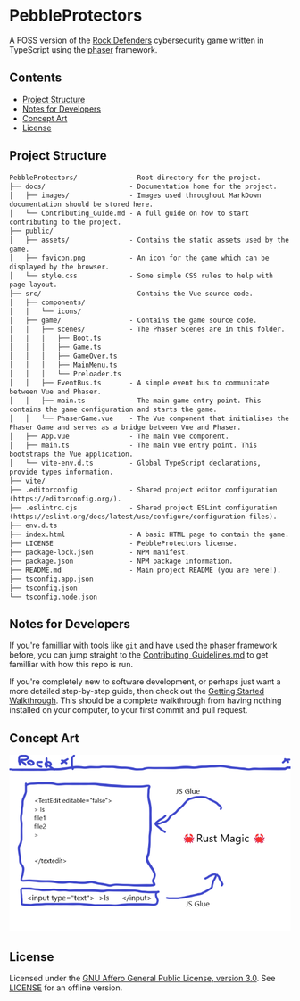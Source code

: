 # PebbleProtectors

A FOSS version of the [Rock Defenders](https://cybergamesuk.com/rock-defenders) cybersecurity game written in TypeScript using the [phaser](https://github.com/phaserjs/phaser) framework.

<!-- omit from toc -->
## Contents

- [Project Structure](#project-structure)
- [Notes for Developers](#notes-for-developers)
- [Concept Art](#concept-art)
- [License](#license)

## Project Structure

```text
PebbleProtectors/             - Root directory for the project.
├── docs/                     - Documentation home for the project.
│   ├── images/               - Images used throughout MarkDown documentation should be stored here.
│   └── Contributing_Guide.md - A full guide on how to start contributing to the project.
├── public/
│   ├── assets/               - Contains the static assets used by the game.
│   ├── favicon.png           - An icon for the game which can be displayed by the browser.
│   └── style.css             - Some simple CSS rules to help with page layout.
├── src/                      - Contains the Vue source code.
│   ├── components/
│   │   └── icons/
│   ├── game/                 - Contains the game source code.
│   │   ├── scenes/           - The Phaser Scenes are in this folder.
│   │   │   ├── Boot.ts
│   │   │   ├── Game.ts
│   │   │   ├── GameOver.ts
│   │   │   ├── MainMenu.ts
│   │   │   └── Preloader.ts
│   │   ├── EventBus.ts       - A simple event bus to communicate between Vue and Phaser.
│   │   ├── main.ts           - The main game entry point. This contains the game configuration and starts the game.
│   │   └── PhaserGame.vue    - The Vue component that initialises the Phaser Game and serves as a bridge between Vue and Phaser.
│   ├── App.vue               - The main Vue component.
│   ├── main.ts               - The main Vue entry point. This bootstraps the Vue application.
│   └── vite-env.d.ts         - Global TypeScript declarations, provide types information.
├── vite/
├── .editorconfig             - Shared project editor configuration (https://editorconfig.org/).
├── .eslintrc.cjs             - Shared project ESLint configuration (https://eslint.org/docs/latest/use/configure/configuration-files).
├── env.d.ts
├── index.html                - A basic HTML page to contain the game.
├── LICENSE                   - PebbleProtectors license.
├── package-lock.json         - NPM manifest.
├── package.json              - NPM package information.
├── README.md                 - Main project README (you are here!).
├── tsconfig.app.json
├── tsconfig.json
└── tsconfig.node.json
```

## Notes for Developers

If you're familliar with tools like `git` and have used the [phaser](https://github.com/phaserjs/phaser) framework before, you can jump straight to the [Contributing_Guidelines.md](./docs/Contributing_Guidelines.md) to get familliar with how this repo is run.

If you're completely new to software development, or perhaps just want a more detailed step-by-step guide, then check out the [Getting Started Walkthrough](./docs/getting_started/README.md). This should be a complete walkthrough from having nothing installed on your computer, to your first commit and pull request.

## Concept Art

![PebbleProtectors Concept Art](./docs/images/pebble_protectors_concept.png)

## License

Licensed under the [GNU Affero General Public License, version 3.0](https://www.gnu.org/licenses/agpl-3.0.txt). See [LICENSE](./LICENSE) for an offline version.